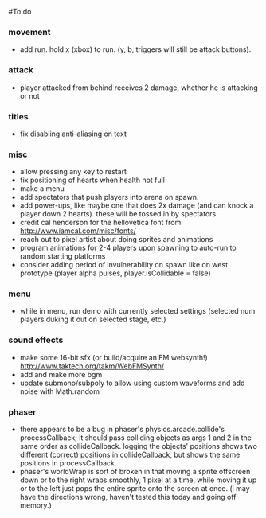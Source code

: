 #To do

### movement
* add run. hold x (xbox) to run. (y, b, triggers will still be attack buttons).

### attack
* player attacked from behind receives 2 damage, whether he is attacking or not

### titles
* fix disabling anti-aliasing on text

### misc
* allow pressing any key to restart
* fix positioning of hearts when health not full
* make a menu
* add spectators that push players into arena on spawn.
* add power-ups, like maybe one that does 2x damage (and can knock a player down 2 hearts). these will be tossed in by spectators.
* credit cal henderson for the hellovetica font from http://www.iamcal.com/misc/fonts/
* reach out to pixel artist about doing sprites and animations
* program animations for 2-4 players upon spawning to auto-run to random starting platforms
* consider adding period of invulnerability on spawn like on west prototype (player alpha pulses, player.isCollidable = false)

### menu
* while in menu, run demo with currently selected settings (selected num players duking it out on selected stage, etc.)

### sound effects
* make some 16-bit sfx (or build/acquire an FM websynth!) http://www.taktech.org/takm/WebFMSynth/
* add and make more bgm
* update submono/subpoly to allow using custom waveforms and add noise with Math.random

### phaser
* there appears to be a bug in phaser's physics.arcade.collide's processCallback; it should pass colliding objects as args 1 and 2 in the same order as collideCallback. logging the objects' positions shows two different (correct) positions in collideCallback, but shows the same positions in processCallback.
* phaser's worldWrap is sort of broken in that moving a sprite offscreen down or to the right wraps smoothly, 1 pixel at a time, while moving it up or to the left just pops the entire sprite onto the screen at once. (i may have the directions wrong, haven't tested this today and going off memory.)
